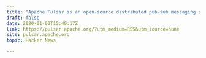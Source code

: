 ```yaml
---
title: "Apache Pulsar is an open-source distributed pub-sub messaging system"
draft: false
date: 2020-01-02T15:40:17Z
link: https://pulsar.apache.org/?utm_medium=RSS&utm_source=hune
site: pulsar.apache.org
topic: Hacker News  

---
```

